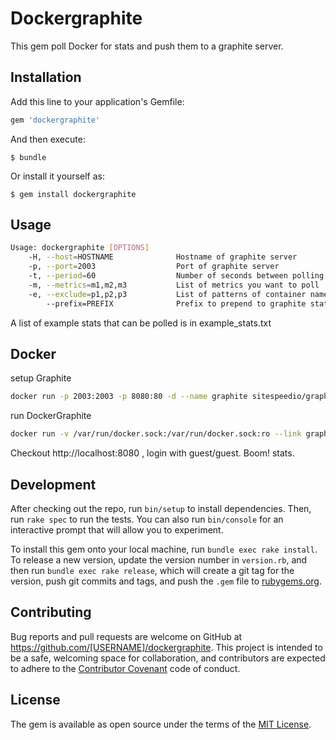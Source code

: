 # Dockergraphite

This gem poll Docker for stats and push them to a graphite server.

## Installation

Add this line to your application's Gemfile:

```ruby
gem 'dockergraphite'
```

And then execute:

    $ bundle

Or install it yourself as:

    $ gem install dockergraphite

## Usage

```bash
Usage: dockergraphite [OPTIONS]
    -H, --host=HOSTNAME              Hostname of graphite server
    -p, --port=2003                  Port of graphite server
    -t, --period=60                  Number of seconds between polling stats
    -m, --metrics=m1,m2,m3           List of metrics you want to poll
    -e, --exclude=p1,p2,p3           List of patterns of container names to exclude
        --prefix=PREFIX              Prefix to prepend to graphite stats
```

A list of example stats that can be polled is in example_stats.txt

## Docker

setup Graphite
```bash
docker run -p 2003:2003 -p 8080:80 -d --name graphite sitespeedio/graphite
```
run DockerGraphite
```bash
docker run -v /var/run/docker.sock:/var/run/docker.sock:ro --link graphite searchspring/dockergraphite -t 10 --prefix docker -H graphite -m memory_stats.usage,cpu_stats.cpu_usage.total_usage,network.rx_bytes,network.tx_bytes
```

Checkout http://localhost:8080 , login with guest/guest.  Boom! stats.



## Development

After checking out the repo, run `bin/setup` to install dependencies. Then, run `rake spec` to run the tests. You can also run `bin/console` for an interactive prompt that will allow you to experiment.

To install this gem onto your local machine, run `bundle exec rake install`. To release a new version, update the version number in `version.rb`, and then run `bundle exec rake release`, which will create a git tag for the version, push git commits and tags, and push the `.gem` file to [rubygems.org](https://rubygems.org).

## Contributing

Bug reports and pull requests are welcome on GitHub at https://github.com/[USERNAME]/dockergraphite. This project is intended to be a safe, welcoming space for collaboration, and contributors are expected to adhere to the [Contributor Covenant](http://contributor-covenant.org) code of conduct.


## License

The gem is available as open source under the terms of the [MIT License](http://opensource.org/licenses/MIT).

